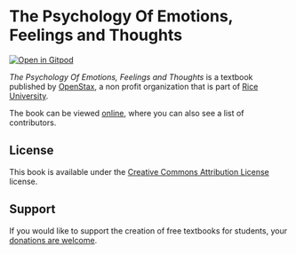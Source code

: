 # The Psychology Of Emotions, Feelings and Thoughts

[![Open in Gitpod](https://gitpod.io/button/open-in-gitpod.svg)](https://gitpod.io/from-referrer/)

_The Psychology Of Emotions, Feelings and Thoughts_ is a textbook published by [OpenStax](https://openstax.org/), a non profit organization that is part of [Rice University](https://www.rice.edu/).

The book can be viewed [online](https://github.com/cnx-user-books/cnxbook-the-psychology-of-emotions-feelings-and-thoughts/releases/latest), where you can also see a list of contributors.

## License
This book is available under the [Creative Commons Attribution License](./LICENSE) license.

## Support
If you would like to support the creation of free textbooks for students, your [donations are welcome](https://riceconnect.rice.edu/donation/support-openstax-banner).
